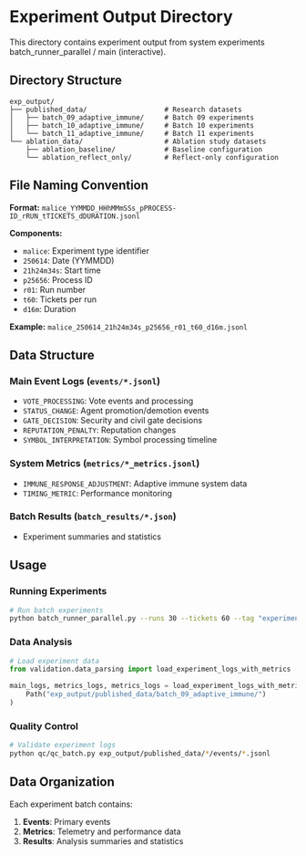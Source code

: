# Experiment Output Directory

This directory contains experiment output from system experiments batch_runner_parallel / main (interactive).

## Directory Structure

```
exp_output/
├── published_data/                   # Research datasets
│   ├── batch_09_adaptive_immune/     # Batch 09 experiments
│   ├── batch_10_adaptive_immune/     # Batch 10 experiments
│   └── batch_11_adaptive_immune/     # Batch 11 experiments
└── ablation_data/                    # Ablation study datasets
    ├── ablation_baseline/            # Baseline configuration
    └── ablation_reflect_only/        # Reflect-only configuration
```

## File Naming Convention

**Format:** `malice_YYMMDD_HHhMMmSSs_pPROCESS-ID_rRUN_tTICKETS_dDURATION.jsonl`

**Components:**

- `malice`: Experiment type identifier
- `250614`: Date (YYMMDD)
- `21h24m34s`: Start time
- `p25656`: Process ID
- `r01`: Run number
- `t60`: Tickets per run
- `d16m`: Duration

**Example:** `malice_250614_21h24m34s_p25656_r01_t60_d16m.jsonl`

## Data Structure

### Main Event Logs (`events/*.jsonl`)

- `VOTE_PROCESSING`: Vote events and processing
- `STATUS_CHANGE`: Agent promotion/demotion events
- `GATE_DECISION`: Security and civil gate decisions
- `REPUTATION_PENALTY`: Reputation changes
- `SYMBOL_INTERPRETATION`: Symbol processing timeline

### System Metrics (`metrics/*_metrics.jsonl`)

- `IMMUNE_RESPONSE_ADJUSTMENT`: Adaptive immune system data
- `TIMING_METRIC`: Performance monitoring

### Batch Results (`batch_results/*.json`)

- Experiment summaries and statistics

## Usage

### Running Experiments

```bash
# Run batch experiments
python batch_runner_parallel.py --runs 30 --tickets 60 --tag "experiment_name"
```

### Data Analysis

```python
# Load experiment data
from validation.data_parsing import load_experiment_logs_with_metrics

main_logs, metrics_logs, metrics_logs = load_experiment_logs_with_metrics(
    Path("exp_output/published_data/batch_09_adaptive_immune/")
)
```

### Quality Control

```bash
# Validate experiment logs
python qc/qc_batch.py exp_output/published_data/*/events/*.jsonl
```

## Data Organization

Each experiment batch contains:

1. **Events**: Primary events
2. **Metrics**: Telemetry and performance data
3. **Results**: Analysis summaries and statistics
